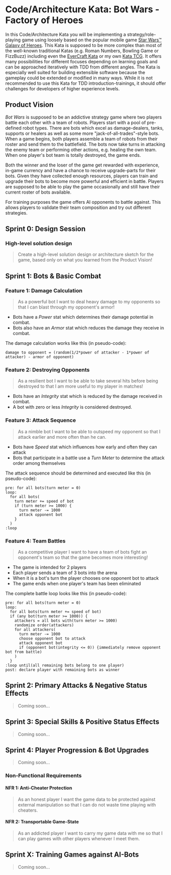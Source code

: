 # Code/Architecture Kata: Bot Wars - Factory of Heroes

In this Code/Architecture Kata you will be implementing a strategy/role-playing game using loosely based on the popular mobile game [Star Wars™ Galaxy of Heroes](http://starwars.ea.com/en_GB/starwars/galaxy-of-heroes). This Kata is supposed to be more complex than most of the well-known traditional Katas (e.g. Roman Numbers, Bowling Game or FizzBuzz) including even the [EverCraft Kata](https://github.com/PuttingTheDnDInTDD/EverCraft-Kata) or my own [Kata TCG](https://github.com/bkimminich/kata-tcg). It offers many possibilities for different focuses depending on learning goals and can be approached iteratively with TDD from different angles. The Kata is especially well suited for building extensible software because the gameplay could be extended or modified in many ways. While it is not recommended to use this Kata for TDD introduction-trainings, it should offer challenges for developers of higher experience levels.

## Product Vision

_Bot Wars_ is supposed to be an addictive strategy game where two players battle each other with a team of robots. Players start with a pool of pre-defined
robot types. There are bots which excel as damage-dealers, tanks, supports or healers as well as some more "jack-of-all-trades"-style bots. When a game
begins, both players assemble a team of robots from their roster and send them to the battlefield. The bots now take turns in attacking the enemy team or
performing other actions, e.g. healing the own team. When one player's bot team is totally destroyed, the game ends.

Both the winner and the loser of the game get rewarded with experience, in-game currency and have a chance to receive upgrade-parts for their bots.
Given they have collected enough resources, players can train and upgrade their bots to become more powerful and efficient in battle. Players are
supposed to be able to play the game occasionally and still have their current roster of bots available.

For training purposes the game offers AI opponents to battle against. This allows players to validate their team composition and try out different strategies.

## Sprint 0: Design Session

### High-level solution design

> Create a high-level solution design or architecture sketch for the game, based only on what you learned from the Product Vision!

## Sprint 1: Bots & Basic Combat

### Feature 1: Damage Calculation

> As a powerful bot I want to deal heavy damage to my opponents so that I can blast through my opponent's armor!

* Bots have a _Power_ stat which determines their damage potential in combat.
* Bots also have an _Armor_ stat which reduces the damage they receive in combat.

The damage calculation works like this (in pseudo-code):

```
damage to opponent = (random(1/2*power of attacker - 1*power of attacker) - armor of opponent)
```

### Feature 2: Destroying Opponents

> As a resilient bot I want to be able to take several hits before being destroyed to that I am more useful to my player in matches!

* Bots have an _Integrity_ stat which is reduced by the damage received in combat.
* A bot with zero or less _Integrity_ is considered destroyed.

### Feature 3: Attack Sequence

> As a nimble bot I want to be able to outspeed my opponent so that I attack earlier and more often than he can.

* Bots have _Speed_ stat which influences how early and often they can attack
* Bots that participate in a battle use a _Turn Meter_ to determine the attack order among themselves

The attack sequence should be determined and executed like this (in pseudo-code):

```
pre: for all bots(turn meter = 0)
loop:
  for all bots(
    turn meter += speed of bot
    if (turn meter >= 1000) {
      turn meter -= 1000
      attack opponent bot
    }
  )
:loop
```

### Feature 4: Team Battles

> As a competitive player I want to have a team of bots fight an opponent's team so that the game becomes more interesting!

* The game is intended for 2 players
* Each player sends a team of 3 bots into the arena
* When it is a bot's turn the player chooses one opponent bot to attack
* The game ends when one player's team has been eliminated

The complete battle loop looks like this (in pseudo-code):

```
pre: for all bots(turn meter = 0)
loop:
  for all bots(turn meter += speed of bot)
  if (any bot(turn meter >= 1000)) {
    attackers = all bots with(turn meter >= 1000)
    randomize order(attackers)
    for all attackers(
      turn meter -= 1000
      choose opponent bot to attack
      attack opponent bot
      if (opponent bot(integrity <= 0)) {immediately remove opponent bot from battle)
    )
  }
:loop until(all remaining bots belong to one player)
post: declare player with remaining bots as winner
```

## Sprint 2: Primary Attacks & Negative Status Effects

> Coming soon...

## Sprint 3: Special Skills & Positive Status Effects

> Coming soon...

## Sprint 4: Player Progression & Bot Upgrades

> Coming soon...

### Non-Functional Requirements

#### NFR 1: Anti-Cheater Protection

> As an honest player I want the game data to be protected against external manipulation so that I can do not waste time playing with cheaters.

#### NFR 2: Transportable Game-State

> As an addicted player I want to carry my game data with me so that I can play games with other players whenever I meet them.

## Sprint X: Training Games against AI-Bots

> Coming soon...

